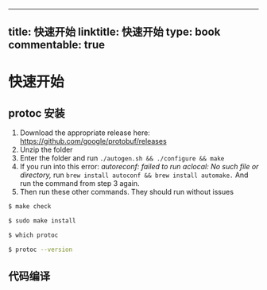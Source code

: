 
---
title: 快速开始
linktitle: 快速开始
type: book
commentable: true
---

# 快速开始

## protoc 安装

1. Download the appropriate release here: https://github.com/google/protobuf/releases
2. Unzip the folder
3. Enter the folder and run `./autogen.sh && ./configure && make`
4. If you run into this error: _autoreconf: failed to run aclocal: No such file or directory,_ run `brew install autoconf && brew install automake.` And run the command from step 3 again.
5. Then run these other commands. They should run without issues

```sh
$ make check

$ sudo make install

$ which protoc

$ protoc --version
```

## 代码编译

    